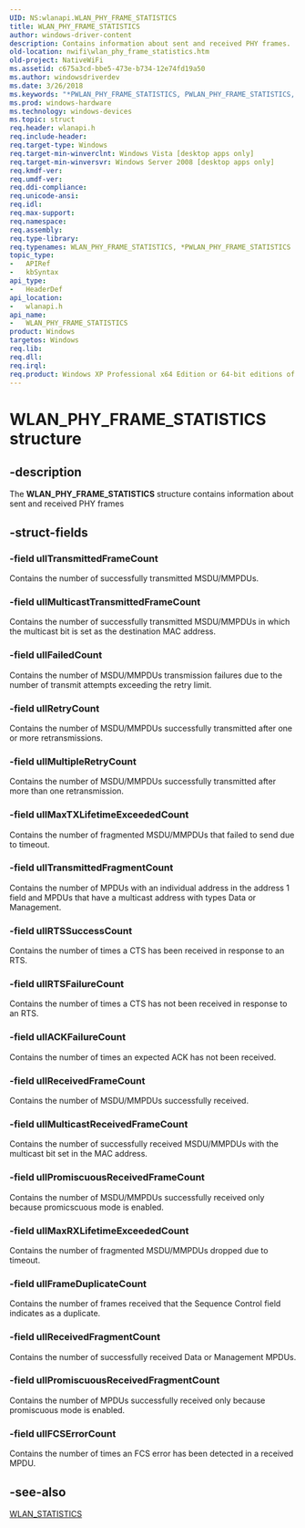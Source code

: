 ```yaml
---
UID: NS:wlanapi.WLAN_PHY_FRAME_STATISTICS
title: WLAN_PHY_FRAME_STATISTICS
author: windows-driver-content
description: Contains information about sent and received PHY frames.
old-location: nwifi\wlan_phy_frame_statistics.htm
old-project: NativeWiFi
ms.assetid: c675a3cd-bbe5-473e-b734-12e74fd19a50
ms.author: windowsdriverdev
ms.date: 3/26/2018
ms.keywords: "*PWLAN_PHY_FRAME_STATISTICS, PWLAN_PHY_FRAME_STATISTICS, PWLAN_PHY_FRAME_STATISTICS structure pointer [NativeWIFI], WLAN_PHY_FRAME_STATISTICS, WLAN_PHY_FRAME_STATISTICS structure [NativeWIFI], nwifi.wlan_phy_frame_statistics, wlanapi/PWLAN_PHY_FRAME_STATISTICS, wlanapi/WLAN_PHY_FRAME_STATISTICS"
ms.prod: windows-hardware
ms.technology: windows-devices
ms.topic: struct
req.header: wlanapi.h
req.include-header: 
req.target-type: Windows
req.target-min-winverclnt: Windows Vista [desktop apps only]
req.target-min-winversvr: Windows Server 2008 [desktop apps only]
req.kmdf-ver: 
req.umdf-ver: 
req.ddi-compliance: 
req.unicode-ansi: 
req.idl: 
req.max-support: 
req.namespace: 
req.assembly: 
req.type-library: 
req.typenames: WLAN_PHY_FRAME_STATISTICS, *PWLAN_PHY_FRAME_STATISTICS
topic_type:
-	APIRef
-	kbSyntax
api_type:
-	HeaderDef
api_location:
-	wlanapi.h
api_name:
-	WLAN_PHY_FRAME_STATISTICS
product: Windows
targetos: Windows
req.lib: 
req.dll: 
req.irql: 
req.product: Windows XP Professional x64 Edition or 64-bit editions of     Windows Server 2003
---
```


# WLAN_PHY_FRAME_STATISTICS structure


## -description


The <b>WLAN_PHY_FRAME_STATISTICS</b> structure contains information about sent and received PHY frames


## -struct-fields




### -field ullTransmittedFrameCount

Contains the number of successfully transmitted MSDU/MMPDUs.


### -field ullMulticastTransmittedFrameCount

Contains the number of successfully transmitted MSDU/MMPDUs in which the multicast bit is set as the destination MAC address.


### -field ullFailedCount

Contains the number of MSDU/MMPDUs transmission failures due to the number of transmit attempts exceeding the retry limit.


### -field ullRetryCount

Contains the number of MSDU/MMPDUs successfully transmitted after one or more retransmissions.


### -field ullMultipleRetryCount

Contains the number of MSDU/MMPDUs successfully transmitted after more than one retransmission.


### -field ullMaxTXLifetimeExceededCount

Contains the number of fragmented MSDU/MMPDUs that failed to send due to timeout.


### -field ullTransmittedFragmentCount

Contains the number of MPDUs with an individual address in the address 1 field and MPDUs that have a multicast address  with types Data or Management.


### -field ullRTSSuccessCount

Contains the number of times a CTS has been received in response to an RTS.


### -field ullRTSFailureCount

Contains the number of times a CTS has not been received in response to an RTS.


### -field ullACKFailureCount

Contains the number of times an expected ACK has not been received.


### -field ullReceivedFrameCount

Contains the number of MSDU/MMPDUs successfully received.


### -field ullMulticastReceivedFrameCount

Contains the number of successfully received MSDU/MMPDUs with the multicast bit set in the MAC address.


### -field ullPromiscuousReceivedFrameCount

Contains the number of MSDU/MMPDUs successfully received only because promicscuous mode is enabled.


### -field ullMaxRXLifetimeExceededCount

Contains the number of fragmented MSDU/MMPDUs dropped due to timeout.


### -field ullFrameDuplicateCount

Contains the number of frames received that the Sequence Control field indicates as a duplicate.


### -field ullReceivedFragmentCount

Contains the number of successfully received Data or Management MPDUs.


### -field ullPromiscuousReceivedFragmentCount

Contains the number of MPDUs successfully received only because promiscuous mode is enabled.


### -field ullFCSErrorCount

Contains the number of times an FCS error has been detected in a received MPDU.


## -see-also




<a href="https://msdn.microsoft.com/d66d89f1-bb12-4c2e-8c7a-a4eba008955d">WLAN_STATISTICS</a>
 

 

